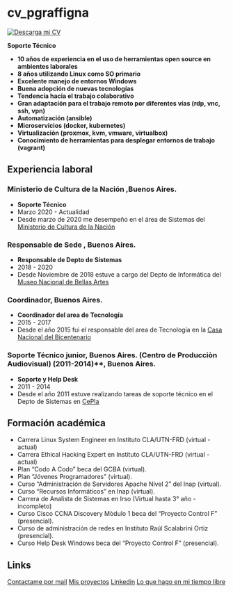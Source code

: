 # cv_pgraffigna
[![Descarga mi CV](https://img.shields.io/badge/download-PDF-red.svg)](./docs/CV_Pablo_Graffigna.pdf)

**Soporte Técnico** 

* **10 años de experiencia en el uso de herramientas open source en ambientes laborales**
* **8 años utilizando Linux como SO primario**
* **Excelente manejo de entornos Windows**
* **Buena adopción de nuevas tecnologías**
* **Tendencia hacia el trabajo colaborativo**
* **Gran adaptación para el trabajo remoto por diferentes vías (rdp, vnc, ssh, vpn)**
* **Automatización (ansible)**
* **Microservicios (docker, kubernetes)**
* **Virtualización (proxmox, kvm, vmware, virtualbox)**
* **Conocimiento de herramientas para desplegar entornos de trabajo (vagrant)** 

## Experiencia laboral

### **Ministerio de Cultura de la Nación** ,Buenos Aires. 
* **Soporte Técnico**
* Marzo 2020 - Actualidad
* Desde marzo de 2020 me desempeño en el área de Sistemas del [Ministerio de Cultura de la Nación](https://www.cultura.gob.ar/)
		
### **Responsable de Sede** , Buenos Aires.
* **Responsable de Depto de Sistemas**
* 2018 - 2020
* Desde Noviembre de 2018 estuve a cargo del Depto de Informática del [Museo Nacional de Bellas Artes](https://www.bellasartes.gob.ar/)

### **Coordinador**, Buenos Aires. 
* **Coordinador del area de Tecnología**
* 2015 - 2017
* Desde el año 2015 fui el responsable del area de Tecnología en la [Casa Nacional del Bicentenario](https://casadelbicentenario.cultura.gob.ar/)

### **Soporte Técnico junior**, Buenos Aires. (Centro de Producciòn Audiovisual) (2011-2014)**, Buenos Aires.
* **Soporte y Help Desk**
* 2011 - 2014
* Desde el año 2011 estuve realizando tareas de soporte técnico en el Depto de Sistemas en [CePIa](https://www.youtube.com/channel/UC1CdnaYtB5aSB7_xj8cZlIw/videos)

## Formación académica

* Carrera Linux System Engineer en Instituto CLA/UTN-FRD (virtual - actual)
* Carrera Ethical Hacking Expert en Instituto CLA/UTN-FRD (virtual - actual)
* Plan “Codo A Codo” beca del GCBA (virtual).
* Plan “Jóvenes Programadores” (virtual).
* Curso “Administración de Servidores Apache Nivel 2” del Inap (virtual).
* Curso “Recursos Informáticos” en Inap (virtual).          
* Carrera de Analista de Sistemas en Irso (Virtual hasta 3° año - incompleto)
* Curso Cisco CCNA Discovery Mòdulo 1 beca del “Proyecto Control F” (presencial).        
* Curso de administración de redes en Instituto Raúl Scalabrini Ortiz (presencial).     
* Curso Help Desk Windows beca del “Proyecto Control F” (presencial).

## Links
[Contactame por mail](pabloggraffigna@gmail.com)
[Mis proyectos](https://github.com/pgraffigna)
[Linkedin](https://www.linkedin.com/in/pablo-graffigna/)
[Lo que hago en mi tiempo libre](https://tryhackme.com/p/rugeleon)
